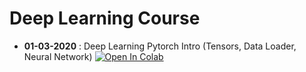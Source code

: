 # Deep Learning Course

* **01-03-2020** : Deep Learning Pytorch Intro (Tensors, Data Loader, Neural Network)
[![Open In Colab](https://colab.research.google.com/assets/colab-badge.svg)](https://colab.research.google.com/github/visiont3lab/deep-learning-course/blob/main/colab/Intro_to_pytorch.ipynb)
